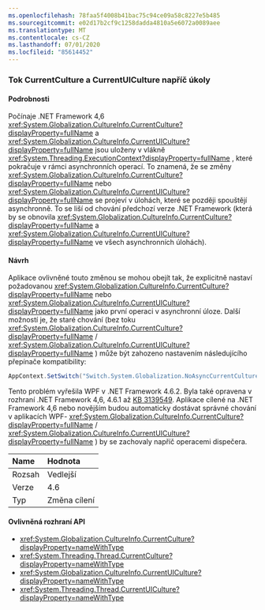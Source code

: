 ```yaml
---
ms.openlocfilehash: 78faa5f4008b41bac75c94ce09a58c8227e5b485
ms.sourcegitcommit: e02d17b2cf9c1258dadda4810a5e6072a0089aee
ms.translationtype: MT
ms.contentlocale: cs-CZ
ms.lasthandoff: 07/01/2020
ms.locfileid: "85614452"
---
```

### <a name="currentculture-and-currentuiculture-flow-across-tasks"></a>Tok CurrentCulture a CurrentUICulture napříč úkoly

#### <a name="details"></a>Podrobnosti

Počínaje .NET Framework 4,6 <xref:System.Globalization.CultureInfo.CurrentCulture?displayProperty=fullName> a <xref:System.Globalization.CultureInfo.CurrentUICulture?displayProperty=fullName> jsou uloženy v vlákně <xref:System.Threading.ExecutionContext?displayProperty=fullName> , které pokračuje v rámci asynchronních operací. To znamená, že se změny <xref:System.Globalization.CultureInfo.CurrentCulture?displayProperty=fullName> nebo <xref:System.Globalization.CultureInfo.CurrentUICulture?displayProperty=fullName> se projeví v úlohách, které se později spouštějí asynchronně. To se liší od chování předchozí verze .NET Framework (která by se obnovila <xref:System.Globalization.CultureInfo.CurrentCulture?displayProperty=fullName> a <xref:System.Globalization.CultureInfo.CurrentUICulture?displayProperty=fullName> ve všech asynchronních úlohách).

#### <a name="suggestion"></a>Návrh

Aplikace ovlivněné touto změnou se mohou obejít tak, že explicitně nastaví požadovanou <xref:System.Globalization.CultureInfo.CurrentCulture?displayProperty=fullName> nebo <xref:System.Globalization.CultureInfo.CurrentUICulture?displayProperty=fullName> jako první operaci v asynchronní úloze. Další možností je, že staré chování (bez toku <xref:System.Globalization.CultureInfo.CurrentCulture?displayProperty=fullName> / <xref:System.Globalization.CultureInfo.CurrentUICulture?displayProperty=fullName> ) může být zahozeno nastavením následujícího přepínače kompatibility:

```csharp
AppContext.SetSwitch("Switch.System.Globalization.NoAsyncCurrentCulture", true);
```

Tento problém vyřešila WPF v .NET Framework 4.6.2. Byla také opravena v rozhraní .NET Framework 4,6, 4.6.1 až [KB 3139549](https://support.microsoft.com/kb/3139549). Aplikace cílené na .NET Framework 4,6 nebo novějším budou automaticky dostávat správné chování v aplikacích WPF- <xref:System.Globalization.CultureInfo.CurrentCulture?displayProperty=fullName> / <xref:System.Globalization.CultureInfo.CurrentUICulture?displayProperty=fullName> ) by se zachovaly napříč operacemi dispečera.

| Name    | Hodnota       |
|:--------|:------------|
| Rozsah   | Vedlejší       |
| Verze | 4.6         |
| Typ    | Změna cílení |

#### <a name="affected-apis"></a>Ovlivněná rozhraní API

- <xref:System.Globalization.CultureInfo.CurrentCulture?displayProperty=nameWithType>
- <xref:System.Threading.Thread.CurrentCulture?displayProperty=nameWithType>
- <xref:System.Globalization.CultureInfo.CurrentUICulture?displayProperty=nameWithType>
- <xref:System.Threading.Thread.CurrentUICulture?displayProperty=nameWithType>
